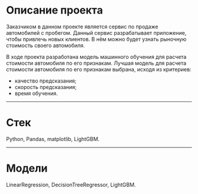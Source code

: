 # Описание проекта
Заказчиком в данном проекте является сервис по продаже автомобилей с пробегом. Данный сервис разрабатывает приложение, чтобы привлечь новых клиентов. В нём можно будет узнать рыночную стоимость своего автомобиля. 

В ходе проекта разработана модель машинного обучения для расчета стоимости автомобиля по его признакам. Лучшая модель для расчета стоимости автомобиля по его признакам выбрана, исходя из критериев:
- качество предсказания;
- скорость предсказания;
- время обучения.
-----------------------------------------------------
# Стек
Python, Pandas, matplotlib, LightGBM.

-----------------------------------------------------
# Модели 
LinearRegression, DecisionTreeRegressor, LightGBM.  
